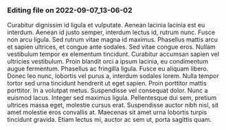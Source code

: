 

### Editing file on 2022-09-07_13-06-02

Curabitur dignissim id ligula et vulputate. Aenean lacinia lacinia est eu interdum. Aenean id justo semper, interdum lectus id, rutrum nunc. Fusce non arcu ligula. Sed rutrum vitae magna id maximus. Phasellus mattis arcu et sapien ultrices, et congue ante sodales. Sed vitae congue eros. Nullam vestibulum tempor ex elementum tincidunt. Curabitur accumsan sapien vel ultricies vestibulum. Proin blandit orci a ipsum lacinia, eu condimentum augue fermentum. Phasellus ac fringilla ligula. Fusce eu aliquam libero. Donec leo nunc, lobortis vel purus a, interdum sodales lorem.
Nulla tempor tortor sed urna tincidunt hendrerit ut eget sapien. Proin porttitor mattis porttitor. In a volutpat metus. Suspendisse vel consequat dolor. Nunc a euismod lacus. Integer sed maximus ligula. Pellentesque dui sem, pretium ultrices massa eget, molestie cursus erat. Suspendisse auctor nibh nisl, sit amet molestie eros convallis at. Maecenas sit amet urna lobortis turpis tincidunt gravida. Etiam lectus mi, auctor ac sem ut, porta sagittis quam.


